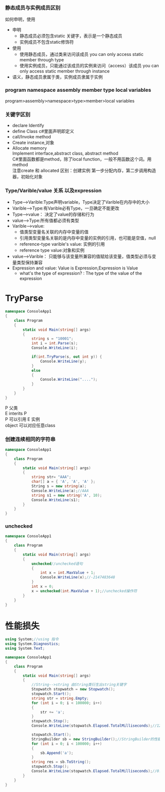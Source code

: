 ### 静态成员与实例成员区别  
如何申明，使用  
* 申明  
  * 静态成员必须包含static 关键字，表示是一个静态成员  
  * 实例成员不包含static修饰符
* 使用
  * 使用静态成员，通过类来访问该成员   you can only access static member through type
  * 使用实例成员，只能通过该成员的实例来访问（access）该成员  you can only access static member through instance
* 语义，静态成员隶属于类，实例成员隶属于实例

### program namespace assembly  member  type  local variables  
program>assembly>namespace>type>member>local variables  
 
### 关键字区别  
* declare  Identify  
* define Class  c#里面声明即定义  
* call/Invoke   method  
* Create  instance,对象  
* Allocate  memory  
Implement interface,abstract class, abstract method  
C#里面函数都是method，除了local function，一般不用函数这个词。用method    
注意create 和 allocated 区别：创建实例 第一步分配内存，第二步调用构造器，初始化对象   

### Type/Varible/value 关系  以及expression  
* Type-->Varible:Type声明variable，Type决定了Varible在内存中的大小  
* Varible-->Type:有Varible必有Type，一旦确定不能更改  
* Type-->value： 决定了value的存储和行为  
* value-->Type:所有值都必须有类型  
* Varible-->value:
  * 值类型变量名关联的内存中变量的值  
  * 引用类型变量名关联的是内存中变量的实例的引用，也可能是空值，null
  * reference-type varible's value: 实例的引用  
  * reference type value:对象和实例  
* value-->Varible： 只能够与该变量所兼容的值赋给该变量，值类型必须与变量类型保持兼容  
* Expression and value: Value is Expression,Expression is Value 
  * what's the type of expression?  : The type of the value of the expression 
  

# TryParse
```csharp
namespace ConsoleApp1
{
    class Program
    {
        static void Main(string[] args)
        {
            string s = "10001";
            int i = int.Parse(s);
            Console.WriteLine(i);

            if(int.TryParse(s, out int y)) {
                Console.WriteLine(y);
            }
            else
            {
                Console.WriteLine("....");
            }
        }
    }
}
```

P 父类  
E interits P  
P 可以引用 E 实例  
object 可以对应任意class  


### 创建连续相同的字符串  
```csharp
namespace ConsoleApp1
{
    class Program
    {
        static void Main(string[] args)
        {
            string str= "AAA";
            char[] a = { 'A', 'A', 'A' };
            String s = new string(a);
            Console.WriteLine(a);//AAA
            string s1 = new string('A', 10);
            Console.WriteLine(s1);
        }
    }
}
```

### unchecked 
```csharp
namespace ConsoleApp1
{
    class Program
    {
        static void Main(string[] args)
        {
            unchecked//unchecked语句
            {
                int x = int.MaxValue + 1;
                Console.WriteLine(x);//-2147483648
            }
            int x = 0;
            x = unchecked(int.MaxValue + 1);//unchecked操作符
        }
    }
}
```


# 性能损失
```csharp
using System;//using 指令
using System.Diagnostics;
using System.Text;

namespace ConsoleApp1
{
    class Program
    {
        static void Main(string[] args)
        {
            //String-->string 由String类衍生出string关键字
            Stopwatch stopwatch = new Stopwatch();
            stopwatch.Start();
            string str = string.Empty;
            for (int i = 0; i < 100000; i++)
            {
                str += 'a';
            }
            stopwatch.Stop();
            Console.WriteLine(stopwatch.Elapsed.TotalMilliseconds);//1286.8977

            stopwatch.Start();
            StringBuilder sb = new StringBuilder();//StringBuilder的性能
            for (int i = 0; i < 100000; i++)
            {
                sb.Append('a');
            }
            string res = sb.ToString();
            stopwatch.Stop();
            Console.WriteLine(stopwatch.Elapsed.TotalMilliseconds);//0.57
        }
    }
}
```
